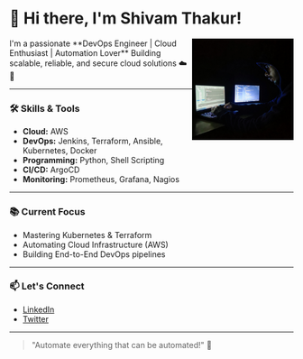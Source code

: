 # 👋 Hi there, I'm Shivam Thakur!
<img  alt="coding" width="180" align="right" src="https://github.com/shivam-th/shivam-th/blob/main/Desktop_img.JPG"> 
I'm a passionate **DevOps Engineer | Cloud Enthusiast | Automation Lover**  
Building scalable, reliable, and secure cloud solutions ☁️🚀  

---

### 🛠️ Skills & Tools
- **Cloud:** AWS
- **DevOps:** Jenkins, Terraform, Ansible, Kubernetes, Docker
- **Programming:** Python, Shell Scripting
- **CI/CD:** ArgoCD
- **Monitoring:** Prometheus, Grafana, Nagios

---

### 📚 Current Focus
- Mastering Kubernetes & Terraform
- Automating Cloud Infrastructure (AWS)
- Building End-to-End DevOps pipelines

---

### 📫 Let's Connect
- [LinkedIn](https://www.linkedin.com/in/shivam-th)
- [Twitter](https://twitter.com/shivam-th)

---

> "Automate everything that can be automated!" 🚀
